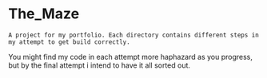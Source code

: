 # The_Maze

    A project for my portfolio. Each directory contains different steps in my attempt to get build correctly.
You might find my code in each attempt more haphazard as you progress,
but by the final attempt i intend to have it all sorted out.
